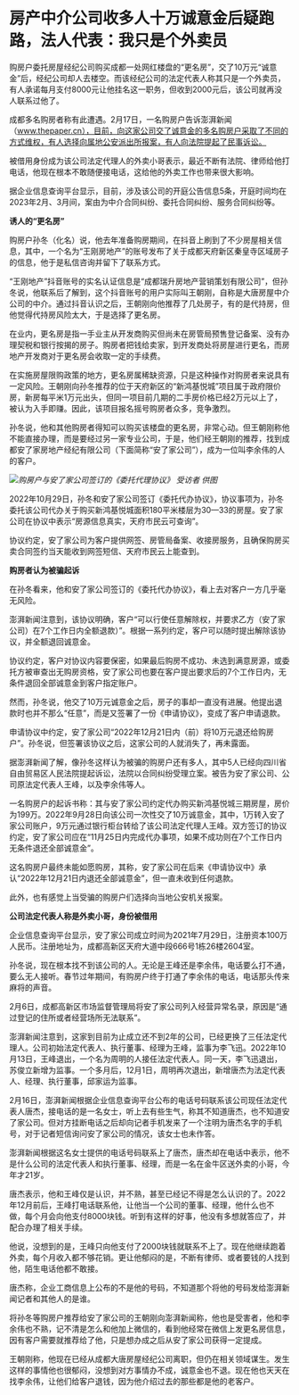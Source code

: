 # 房产中介公司收多人十万诚意金后疑跑路，法人代表：我只是个外卖员

购房户委托房屋经纪公司购买成都一处网红楼盘的“更名房”，交了10万元“诚意金”后，经纪公司却人去楼空。而该经纪公司的法定代表人称其只是一个外卖员，有人承诺每月支付8000元让他挂名这一职务，但收到2000元后，该公司就再没人联系过他了。

成都多名购房者称有此遭遇。2月17日，一名购房户告诉澎湃新闻（www.thepaper.cn），目前，向这家公司交了诚意金的多名购房户采取了不同的方式维权，有人选择向属地公安派出所报案，有人向法院提起了民事诉讼。

被借用身份成为该公司法定代理人的外卖小哥表示，最近不断有法院、律师给他打电话，他现在根本不敢随便接电话，这给他的外卖工作也带来很大影响。

据企业信息查询平台显示，目前，涉及该公司的开庭公告信息5条，开庭时间均在2023年2月、3月间，案由为中介合同纠纷、委托合同纠纷、服务合同纠纷等。

**诱人的“更名房”**

购房户孙冬（化名）说，他去年准备购房期间，在抖音上刷到了不少房屋相关信息，其中，一个名为“王刚房地产”的账号发布了关于成都天府新区秦皇寺区域房子的信息，他于是私信咨询并留下了联系方式。

“王刚地产”抖音账号的实名认证信息是“成都瑞升房地产营销策划有限公司”，但孙冬说，他联系后了解到，这个抖音账号的用户实际叫王朝刚，自称是大唐房屋中介公司的中介。通过抖音认识之后，王朝刚向他推荐了几处房子，有的是代持房，但他觉得代持房风险太大，于是选择了更名房。

在业内，更名房是指一手业主从开发商购买但尚未在房管局预售登记备案、没有办理契税和银行按揭的房子。购房者把钱给卖家，到开发商处将房屋进行更名，而房地产开发商对于更名房会收取一定的手续费。

在实施房屋限购政策的地方，更名房属稀缺资源，只是这种操作对购房者来说具有一定风险。王朝刚向孙冬推荐的位于天府新区的“新鸿基悦城”项目属于政府限价房，新房每平米1万元出头，但同一项目前几期的二手房价格已经2万元以上了，被认为入手即赚。因此，该项目报名摇号购房者众多，竞争激烈。

孙冬说，他和其他购房者得知可以购买该楼盘的更名房，非常心动。但王朝刚称他不能直接办理，而是要经过另一家专业公司，于是，他们经王朝刚的推荐，找到成都安了家房地产经纪有限公司（下面简称“安了家公司”），成为一位叫李余伟的人的客户。

![](https://inews.gtimg.com/newsapp_bt/0/15673044627/1000)_购房户与安了家公司签订的《委托代理协议》
受访者 供图_

2022年10月29日，孙冬和安了家公司签订《委托代办协议》，协议事项为，孙冬委托该公司代办关于购买新鸿基悦城面积180平米楼层为30—33的房屋。安了家公司在协议中表示“房源信息真实，天府市民云可查询”。

协议约定，安了家公司为客户提供网签、房管局备案、收接房服务，且确保购房买卖合同签约当天能收到网签短信、天府市民云上能查到。

**购房者认为被骗起诉**

在孙冬看来，他和安了家公司签订的《委托代办协议》，看上去对客户一方几乎毫无风险。

澎湃新闻注意到，该协议明确，客户“可以行使任意解除权，并要求乙方（安了家公司）在7个工作日内全额退款）”。根据一系列约定，客户可以随时提出解除该协议，并全额退回诚意金。

协议约定，客户对协议内容要保密，如果最后购房不成功、未选到满意房源，或委托方被审查出无购房资格，安了家公司也要在客户提出要求后的7个工作日内，无条件退回全部诚意金到客户指定账户。

然而，孙冬说，他交了10万元诚意金之后，房子的事却一直没有进展。他提出退款时也并不那么“任意”，而是又签署了一份《申请协议》，变成了客户申请退款。

申请协议中约定，安了家公司“2022年12月21日内（前）将10万元退还给购房户”。孙冬说，但签署该协议之后，这家公司的人就消失了，再未露面。

据澎湃新闻了解，像孙冬这样认为被骗的购房户还有多人，其中5人已经向四川省自由贸易区人民法院提起诉讼，法院以合同纠纷受理立案。被告为安了家公司、公司原法定代表人王峰，以及李余伟等人。

一名购房户的起诉书称：其与安了家公司约定代办购买新鸿基悦城三期房屋，房价为199万。2022年9月28日向该公司一次性交了10万诚意金，其中，1万转入安了家公司账户，9万元通过银行柜台转给了该公司法定代理人王峰。双方签订的协议约定，安了家公司应在“11月25日内完成代办事项，如果不成功则在7个工作日内无条件退还全部诚意金”。

这名购房户最终未能如愿购房，其称，安了家公司在后来《申请协议中》承认“2022年12月21日内退还全部诚意金”，但一直未收到任何退款。

此外，也有感觉上当受骗的购房户们选择向当地公安机关报案。

**公司法定代表人称是外卖小哥，身份被借用**

企业信息查询平台显示，安了家公司成立时间为2021年7月29日，注册资本100万人民币。注册地址为，成都高新区天府大道中段666号1栋26楼2604室。

孙冬说，现在根本找不到该公司的人。无论是王峰还是李余伟，电话要么打不通，要么无人接听。春节过年期间，有购房户终于打通了李余伟的电话，电话那头传来麻将的声音。

2月6日，成都高新区市场监督管理局将安了家公司列入经营异常名录，原因是“通过登记的住所或者经营场所无法联系”。

澎湃新闻注意到，这家到目前为止成立还不到2年的公司，已经更换了三任法定代理人。公司初始法定代表人、执行董事、经理为王峰，监事为李飞迅。2022年10月13日，王峰退出，一个名为周明的人接任法定代表人。同一天，李飞迅退出，苏俊立新增为监事。一个多月后，12月1日，周明再次退出，新增唐杰为法定代表人、经理、执行董事，邱家运为监事。

2月16日，澎湃新闻根据企业信息查询平台公布的电话号码联系该公司现任法定代表人唐杰，接电话的是一名女士，听上去有些生气，称其不知道唐杰，也不知道安了家公司。但对方挂断电话之后却向记者手机发来了一个注明为唐杰名字的手机号，对于记者短信询问安了家公司的情况，该女士也未作答。

澎湃新闻根据这名女士提供的电话号码联系上了唐杰，唐杰却在电话中表示，他不是什么公司的法定代表人和执行董事、经理，而是一名在金牛区送外卖的小哥，今年才21岁。

唐杰表示，他和王峰仅是认识，并不熟，甚至已经记不得是怎么认识的了。2022年12月前后，王峰打电话联系他，让他当一个公司的董事、经理，他什么也不做，每个月会向他支付8000块钱。听到有这样的好事，他没有多想就答应了，并配合办理了相关手续。

他说，没想到的是，王峰只向他支付了2000块钱就联系不上了。现在他继续跑着外卖，每个月收入都不够花销。更让他郁闷的是，不断有律师、或者要钱的人找到他，陌生电话他都不敢接。

唐杰称，企业工商信息上公布的不是他的号码，不知道那个将他的号码发给澎湃新闻记者和其他人的是谁。

将孙冬等购房户推荐给安了家公司的王朝刚向澎湃新闻称，他也是受害者，他和李余伟也不熟，记不清是怎么和他加上微信的，看到他经常在微信上发更名房信息，因有客户需要就推荐给了他，只是想办成之后从安了家公司获得一定提成。

王朝刚称，他现在已经从成都大唐房屋经纪公司离职，但仍在相关领域谋生。发生这样的事情他也很郁闷，没想到对方事情办不成，诚意金也不退。现在他也天天在找李余伟，让他们给客户退钱，因为他介绍过去的那些都是他的老客户。

